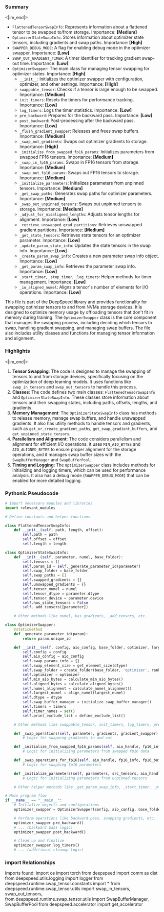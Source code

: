 

### Summary

<|im_end|>

* `FlattenedTensorSwapInfo`: Represents information about a flattened tensor to be swapped to/from storage. Importance: **[Medium]**
* `OptimizerStateSwapInfo`: Stores information about optimizer state tensors, including gradients and swap paths. Importance: **[High]**
* `SWAPPER_DEBUG_MODE`: A flag for enabling debug mode in the optimizer swapper. Importance: **[Low]**
* `SWAP_OUT_GRADIENT_TIMER`: A timer identifier for tracking gradient swap-out time. Importance: **[Low]**
* `OptimizerSwapper`: The main class for managing tensor swapping for optimizer states. Importance: **[High]**  
  - `__init__`: Initializes the optimizer swapper with configuration, optimizer, and other settings. Importance: **[High]**
  - `swappable_tensor`: Checks if a tensor is large enough to be swapped. Importance: **[Medium]**
  - `init_timers`: Resets the timers for performance tracking. Importance: **[Low]**
  - `log_timers`: Logs the timer statistics. Importance: **[Low]**
  - `pre_backward`: Prepares for the backward pass. Importance: **[Low]**
  - `post_backward`: Post-processing after the backward pass. Importance: **[Low]**
  - `_flush_gradient_swapper`: Releases and frees swap buffers. Importance: **[Medium]**
  - `_swap_out_gradients`: Swaps out optimizer gradients to storage. Importance: **[High]**
  - `_initialize_from_swapped_fp16_params`: Initializes parameters from swapped FP16 tensors. Importance: **[Medium]**
  - `_swap_in_fp16_params`: Swaps in FP16 tensors from storage. Importance: **[Medium]**
  - `_swap_out_fp16_params`: Swaps out FP16 tensors to storage. Importance: **[Medium]**
  - `_initialize_parameters`: Initializes parameters from unpinned tensors. Importance: **[Medium]**
  - `_get_swap_paths`: Generates swap paths for optimizer parameters. Importance: **[Medium]**
  - `_swap_out_unpinned_tensors`: Swaps out unpinned tensors to storage. Importance: **[Medium]**
  - `_adjust_for_misaligned_lengths`: Adjusts tensor lengths for alignment. Importance: **[Low]**
  - `_retrieve_unswapped_grad_partitions`: Retrieves unswapped gradient partitions. Importance: **[Medium]**
  - `_get_state_tensors`: Retrieves state tensors for an optimizer parameter. Importance: **[Low]**
  - `_update_param_state_info`: Updates the state tensors in the swap info. Importance: **[Low]**
  - `_create_param_swap_info`: Creates a new parameter swap info object. Importance: **[Low]**
  - `_get_param_swap_info`: Retrieves the parameter swap info. Importance: **[Low]**
  - `_start_timer`, `_stop_timer`, `_log_timers`: Helper methods for timer management. Importance: **[Low]**
  - `_io_aligned_numel`: Aligns a tensor's number of elements for I/O operations. Importance: **[Low]**

This file is part of the DeepSpeed library and provides functionality for swapping optimizer tensors to and from NVMe storage devices. It is designed to optimize memory usage by offloading tensors that don't fit in memory during training. The `OptimizerSwapper` class is the core component that manages the swapping process, including deciding which tensors to swap, handling gradient swapping, and managing swap buffers. The file also includes utility classes and functions for managing tensor information and alignment.

### Highlights

<|im_end|>

1. **Tensor Swapping**: The code is designed to manage the swapping of tensors to and from storage devices, specifically focusing on the optimization of deep learning models. It uses functions like `swap_in_tensors` and `swap_out_tensors` to handle this process.
2. **Classes**: The code defines two main classes: `FlattenedTensorSwapInfo` and `OptimizerStateSwapInfo`. These classes store information about tensors and their swapping states, including paths, offsets, lengths, and gradients.
3. **Memory Management**: The `OptimizerStateSwapInfo` class has methods to release memory, manage swap buffers, and handle unswapped gradients. It also has utility methods to handle tensors and gradients, such as `get_or_create_gradient_paths`, `get_swap_gradient_buffers`, and `get_unpinned_state_tensors`.
4. **Parallelism and Alignment**: The code considers parallelism and alignment for efficient I/O operations. It uses `MIN_AIO_BYTES` and `AIO_ALIGNED_BYTES` to ensure proper alignment for the storage operations, and it manages swap buffer sizes with the `SwapBufferManager` and `SwapBufferPool`.
5. **Timing and Logging**: The `OptimizerSwapper` class includes methods for initializing and logging timers, which can be used for performance analysis. It also has a debug mode (`SWAPPER_DEBUG_MODE`) that can be enabled for more detailed logging.

### Pythonic Pseudocode

```python
# Import necessary modules and libraries
import relevant_modules

# Define constants and helper functions

class FlattenedTensorSwapInfo:
    def __init__(self, path, length, offset):
        self.path = path
        self.offset = offset
        self.length = length

class OptimizerStateSwapInfo:
    def __init__(self, parameter, numel, base_folder):
        self.tensors = []
        self.param_id = self._generate_parameter_id(parameter)
        self.swap_folder = base_folder
        self.swap_paths = []
        self.swapped_gradients = {}
        self.unswapped_gradients = {}
        self.tensor_numel = numel
        self.tensor_dtype = parameter.dtype
        self.tensor_device = parameter.device
        self.has_state_tensors = False
        self._add_tensors([parameter])

    # Other methods like numel, has_gradients, _add_tensors, etc.

class OptimizerSwapper:
    @staticmethod
    def _generate_parameter_id(param):
        return param.unique_id

    def __init__(self, config, aio_config, base_folder, optimizer, largest_numel, device, dtype, timers):
        self.config = config
        self.aio_config = aio_config
        self.swap_params_info = {}
        self.swap_element_size = get_element_size(dtype)
        self.swap_folder = create_folder(base_folder, 'optimizer', rank)
        self.optimizer = optimizer
        self.min_aio_bytes = calculate_min_aio_bytes()
        self.aligned_bytes = calculate_aligned_bytes()
        self.numel_alignment = calculate_numel_alignment()
        self.largest_numel = align_numel(largest_numel)
        self.dtype = dtype
        self.swap_buffer_manager = initialize_swap_buffer_manager()
        self.timers = timers
        self.timer_names = set()
        self.print_exclude_list = define_exclude_list()

    # Other methods like swappable_tensor, init_timers, log_timers, pre_backward, post_backward, etc.

    def _swap_operations(self, parameter, gradients, gradient_swapper):
        # Logic for swapping gradients in and out

    def _initialize_from_swapped_fp16_params(self, aio_handle, fp16_info, fp16_buffers, fp32_params):
        # Logic for initializing parameters from swapped fp16 data

    def _swap_operations_for_fp16(self, aio_handle, fp16_info, fp16_buffers, fp32_buffers):
        # Logic for swapping fp16 parameters

    def _initialize_parameters(self, parameters, src_tensors, aio_handle):
        # Logic for initializing parameters from unpinned tensors

    # Other helper methods like _get_param_swap_info, _start_timer, _stop_timer, etc.

# Main program flow
if __name__ == "__main__":
    # Initialize objects and configurations
    optimizer_swapper = OptimizerSwapper(config, aio_config, base_folder, optimizer, largest_numel, device, dtype, timers)

    # Perform operations like backward pass, swapping gradients, etc.
    optimizer_swapper.pre_backward()
    # ... (backward pass logic)
    optimizer_swapper.post_backward()

    # Clean up and finalize
    optimizer_swapper.log_timers()
    # ... (additional cleanup logic)
```


### import Relationships

Imports found:
import os
import torch
from deepspeed import comm as dist
from deepspeed.utils.logging import logger
from deepspeed.runtime.swap_tensor.constants import *
from deepspeed.runtime.swap_tensor.utils import swap_in_tensors, swap_out_tensors, \
from deepspeed.runtime.swap_tensor.utils import SwapBufferManager, SwapBufferPool
from deepspeed.accelerator import get_accelerator